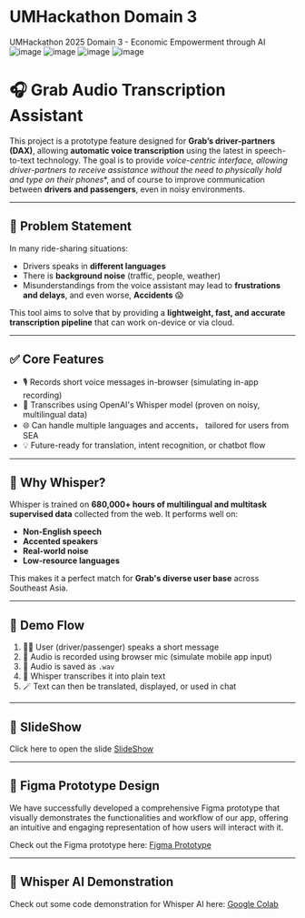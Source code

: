 # UMHackathon Domain 3
UMHackathon 2025 Domain 3 - Economic Empowerment through AI
![image](https://github.com/user-attachments/assets/5a4ab62e-db4b-41a9-a492-540a4c5209c7)
![image](https://github.com/user-attachments/assets/ab7c8eee-1dba-4f0c-9987-38801c083146)
![image](https://github.com/user-attachments/assets/f939ca49-fd16-4d1b-8468-3e213d9d0ace)
![image](https://github.com/user-attachments/assets/2e1148b1-1232-427c-9b94-398e79ff0c3c)

# 🎧 Grab Audio Transcription Assistant

This project is a prototype feature designed for **Grab’s driver-partners (DAX)**, allowing **automatic voice transcription** using the latest in speech-to-text technology. The goal is to provide *voice-centric interface, allowing driver-partners to receive assistance without the need to physically hold and type on their phones**, and of course to improve communication between **drivers and passengers**, even in noisy environments.

---

## 🚖 Problem Statement

In many ride-sharing situations:
- Drivers speaks in **different languages**
- There is **background noise** (traffic, people, weather)
- Misunderstandings from the voice assistant may lead to **frustrations and delays**, and even worse, **Accidents** 😱

This tool aims to solve that by providing a **lightweight, fast, and accurate transcription pipeline** that can work on-device or via cloud.

---

## ✅ Core Features

- 🎙️ Records short voice messages in-browser (simulating in-app recording)
- 🧠 Transcribes using OpenAI's Whisper model (proven on noisy, multilingual data)
- 🌐 Can handle multiple languages and accents， tailored for users from SEA
- 💡 Future-ready for translation, intent recognition, or chatbot flow

---

## 🧠 Why Whisper?

Whisper is trained on **680,000+ hours of multilingual and multitask supervised data** collected from the web. It performs well on:
- **Non-English speech**
- **Accented speakers**
- **Real-world noise**
- **Low-resource languages**

This makes it a perfect match for **Grab's diverse user base** across Southeast Asia.

---

## 🔁 Demo Flow

1. 🧑‍💻 User (driver/passenger) speaks a short message
2. 🎤 Audio is recorded using browser mic (simulate mobile app input)
3. 💾 Audio is saved as `.wav`
4. 🤖 Whisper transcribes it into plain text
5. 🪄 Text can then be translated, displayed, or used in chat

---

## 🎥 SlideShow
Click here to open the slide [SlideShow](https://docs.google.com/presentation/d/10GkxOVLIlA6tCYDqiq2Web-vEWQIdWL4rPGd1mYL_qo/edit?usp=sharing)

---

## 📍 Figma Prototype Design
We have successfully developed a comprehensive Figma prototype that visually demonstrates the functionalities and workflow of our app, offering an intuitive and engaging representation of how users will interact with it.

Check out the Figma prototype here: [Figma Prototype](https://www.figma.com/design/f0fFGuKwL0JEWvd7gkqBL4/UM-Hackathon---DAX-Assistant?node-id=0-1&t=0QBHNRALLWQZTtDu-1)

---

## 🤖 Whisper AI Demonstration
Check out some code demonstration for Whisper AI here: [Google Colab](https://colab.research.google.com/drive/1Ud6oWprXUIfGilN7xR9mbJd1R8_XeO8p?usp=sharing#scrollTo=WMfuejAXk22Y)


